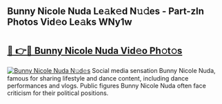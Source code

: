 ## Bunny Nicole Nuda Le𝚊k𝚎d N𝚞𝚍es - Part-zln Photos Vid𝚎o Le𝚊ks WNy1w

# <h2><a href="http://fbdr3z7.evod.top/?m=Bunny+Nicole+Nuda">🔗 👉🔴 Bunny Nicole Nuda Vid𝚎o Ph𝚘t𝚘s</a></h2>

[![Bunny Nicole Nuda N𝚞d𝚎s](https://i.imgur.com/8V9OHl7.gif)](http://fbdr3z7.evod.top/?m=Bunny+Nicole+Nuda)
Social media sensation Bunny Nicole Nuda, famous for sharing lifestyle and dance content, including dance performances and vlogs. Public figures Bunny Nicole Nuda often face criticism for their political positions. 
